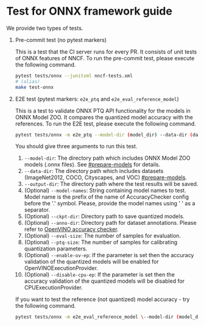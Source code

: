 # Test for ONNX framework guide

We provide two types of tests.

1. Pre-commit test (no pytest markers)

    This is a test that the CI server runs for every PR. It consists of unit tests of ONNX features of NNCF. To run the pre-commit test, please execute the following command.

    ```bash
    pytest tests/onnx --junitxml nncf-tests.xml
    # (alias)
    make test-onnx
    ```

2. E2E test (pytest markers: `e2e_ptq` and `e2e_eval_reference_model`)

    This is a test to validate ONNX PTQ API functionality for the models in ONNX Model ZOO. It compares the quantized model accuracy with the references. To run the E2E test, please execute the following command.

    ```bash
    pytest tests/onnx -m e2e_ptq --model-dir (model_dir) --data-dir (data_dir) --output-dir (output_dir) --ckpt-dir (ckpt_dir) --anno-dir (anno_dir) --eval-size (eval_size) --ptq-size (ptq_size)
    ```

    You should give three arguments to run this test.

    1. `--model-dir`: The directory path which includes ONNX Model ZOO models (.onnx files). See [#prepare-models](benchmarking/README.md#benchmark-for-onnx-models-vision) for details.
    2. `--data-dir`: The directory path which includes datasets (ImageNet2012, COCO, Cityscapes, and VOC) [#prepare-models](benchmarking/README.md#1-prepare-dataset).
    3. `--output-dir`: The directory path where the test results will be saved.
    4. (Optional) `--model-names`: String containing model names to test. Model name is the prefix of the name of AccuracyChecker config before the '.' symbol. Please, provide the model names using ' ' as a separator.
    5. (Optional) `--ckpt-dir`: Directory path to save quantized models.
    6. (Optional) `--anno-dir`: Directory path for dataset annotations. Please refer to [OpenVINO accuracy checker](https://github.com/openvinotoolkit/open_model_zoo/tree/master/tools/accuracy_checker).
    7. (Optional) `--eval-size`: The number of samples for evaluation.
    8. (Optional) `--ptq-size`: The number of samples for calibrating quantization parameters.
    9. (Optional) `--enable-ov-ep`: If the parameter is set then the accuracy validation of the quantized models will be enabled for OpenVINOExecutionProvider.
    10. (Optional) `--disable-cpu-ep`: If the parameter is set then the accuracy validation of the quantized models will be disabled for CPUExecutionProvider.

    If you want to test the reference (not quantized) model accuracy - try the following command.

    ```bash
    pytest tests/onnx -m e2e_eval_reference_model \--model-dir (model_dir) --data-dir (data_dir) --output-dir (output_dir) --ckpt-dir (ckpt_dir) --anno-dir (anno_dir) --eval-size (eval_size) --ptq-size (ptq_size)
    ```
